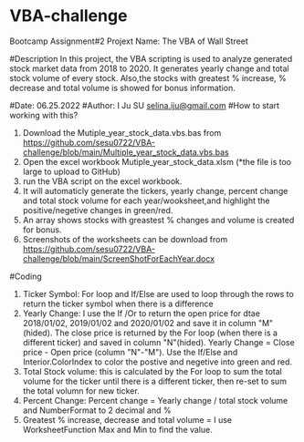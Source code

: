 # VBA-challenge
Bootcamp Assignment#2 
Projext Name: The VBA of Wall Street

#Description
In this project, the VBA scripting is used to analyze generated stock market data from 2018 to 2020.
It generates yearly change and total stock volume of every stock. Also,the stocks with greatest %
increase, % decrease and total volume is showed for bonus information.

#Date: 06.25.2022
#Author: I Ju SU selina.iju@gmail.com
#How to start working with this?
 1. Download the Mutiple_year_stock_data.vbs.bas from https://github.com/sesu0722/VBA-challenge/blob/main/Multiple_year_stock_data.vbs.bas
 2. Open the excel workbook Mutiple_year_stock_data.xlsm (*the file is too large to upload to GitHub)
 3. run the VBA script on the excel workbook.
 4. It will automaticly generate the tickers, yearly change, percent change and total stock volume for each year/wooksheet,and highlight the       positive/negetive changes in green/red.
 5. An array shows stocks with greastest % changes and volume is created for bonus.
 6. Screenshots of the worksheets can be download from https://github.com/sesu0722/VBA-challenge/blob/main/ScreenShotForEachYear.docx
	
#Coding
 1. Ticker Symbol: For loop and If/Else are used to loop through the rows to return the ticker symbol when there is a difference
 2. Yearly Change: I use the If /Or to return the open price for dtae 2018/01/02, 2019/01/02 and 2020/01/02 and save it in column "M"(hided).
                   The close price is returned by the For loop (when there is a different ticker) and saved in column "N"(hided).
		   Yearly Change = Close price - Open price (column "N"-"M"). 
		   Use the If/Else and Interior.ColorIndex to color the postive and negetive into green and red.
 4. Total Stock volume: this is calculated by the For loop to sum the total volume for the ticker until there is a different ticker, 
                        then re-set to sum the total volumn for new ticker.
 5. Percent Change: Percent change = Yearly change / total stock volume and NumberFormat to 2 decimal and %
 6. Greatest % increase, decrease and total volume = I use WorksheetFunction Max and Min to find the value.

